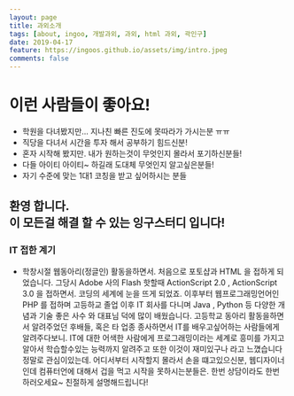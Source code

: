 ```yaml
---
layout: page
title: 과외소개
tags: [about, ingoo, 개발과외, 과외, html 과외, 곽인구]
date: 2019-04-17
feature: https://ingoos.github.io/assets/img/intro.jpeg
comments: false
---
```



# 이런 사람들이 좋아요!
* 학원을 다녀봤지만... 지나친 빠른 진도에 못따라가 가시는분 ㅠㅠ
* 직당을 다녀서 시간을 투자 해서 공부하기 힘드신분!
* 혼자 시작해 봤지만. 내가 원하는것이 무엇인지 몰라서 포기하신분들!
* 다들 아이티 아이티~ 하길래 도대체 무엇인지 알고싶은분들!
* 자기 수준에 맞는 1대1 코칭을 받고 싶어하시는 분들

## 환영 합니다. <br> 이 모든걸 해결 할 수 있는 잉구스터디 입니다! 




### IT 접한 계기
- 학창시절 웹동아리(정글인) 활동을하면서. 처음으로 포토샵과 HTML 을 접하게 되었습니다.
그당시 Adobe 사의 Flash 핫할때 ActionScript 2.0 , ActionScript 3.0 을 접하면서.
코딩의 세계에 눈을 뜨게 되었죠. 이후부터 웹프로그래밍언어인 PHP 를 접하며 고등하교 졸업 이후 
IT 회사를 다니며 Java , Python 등 다양한 개념과 기술 좋은 사수 와 대표님 덕에 많이 배웠습니다.
고등학교 동아리 활동을하면서 알려주었던 후배들, 혹은 타 업종 종사하면서 IT를 배우고싶어하는 사람들에게 
알려주다보니. IT에 대한 어색한 사람에게 프로그래밍이라는 세계로 흥미를 가지고 알아서 학습할수있는 능력까지 
알려주고 또한 이것이 재미있구나 라고 느꼈습니다 정말로 관심이있는데. 어디서부터 시작할지 몰라서
손을 떄고있으신분, 웹디자이너 인데 컴퓨터언에 대해서 겁을 먹고 시작을 못하시는분들은. 
한번 상담이라도 한번 하러오세요~ 친절하게 설명해드립니다!





<!--


## Features
* Minimal, you can focus on your content
* Responsive
* Disqus integration
* Syntax highlighting
* Optional post image
* Social icons
* Page for sharing projects
* Optional background image
* Simple navigation menu
* MathJax support

## Preview

{% capture images %}
    https://cloud.githubusercontent.com/assets/754514/14509720/61c61058-01d6-11e6-93ab-0918515ecd56.png
    https://cloud.githubusercontent.com/assets/754514/14509716/61ac6c8e-01d6-11e6-879f-8308883de790.png
{% endcapture %}
{% include gallery images=images caption="Screenshots of Moon Theme" cols=2 %}

See a [live version of Moon](http://taylantatli.github.io/Moon) hosted on GitHub.

## Getting Started

To learn how to install and use this theme check out the [Setup Guide](http://taylantatli.me/Moon/moon-theme/) for more information.
      
[Install Moon](https://github.com/TaylanTatli/Moon){: .btn}
-->